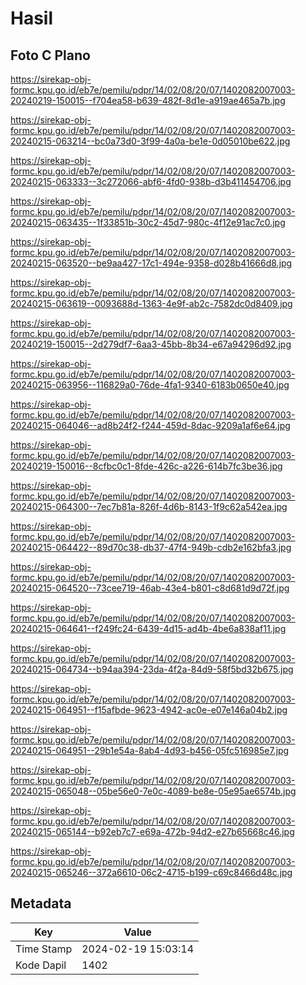 # Hasil

## Foto C Plano

https://sirekap-obj-formc.kpu.go.id/eb7e/pemilu/pdpr/14/02/08/20/07/1402082007003-20240219-150015--f704ea58-b639-482f-8d1e-a919ae465a7b.jpg

https://sirekap-obj-formc.kpu.go.id/eb7e/pemilu/pdpr/14/02/08/20/07/1402082007003-20240215-063214--bc0a73d0-3f99-4a0a-be1e-0d05010be622.jpg

https://sirekap-obj-formc.kpu.go.id/eb7e/pemilu/pdpr/14/02/08/20/07/1402082007003-20240215-063333--3c272066-abf6-4fd0-938b-d3b411454706.jpg

https://sirekap-obj-formc.kpu.go.id/eb7e/pemilu/pdpr/14/02/08/20/07/1402082007003-20240215-063435--1f33851b-30c2-45d7-980c-4f12e91ac7c0.jpg

https://sirekap-obj-formc.kpu.go.id/eb7e/pemilu/pdpr/14/02/08/20/07/1402082007003-20240215-063520--be9aa427-17c1-494e-9358-d028b41666d8.jpg

https://sirekap-obj-formc.kpu.go.id/eb7e/pemilu/pdpr/14/02/08/20/07/1402082007003-20240215-063619--0093688d-1363-4e9f-ab2c-7582dc0d8409.jpg

https://sirekap-obj-formc.kpu.go.id/eb7e/pemilu/pdpr/14/02/08/20/07/1402082007003-20240219-150015--2d279df7-6aa3-45bb-8b34-e67a94296d92.jpg

https://sirekap-obj-formc.kpu.go.id/eb7e/pemilu/pdpr/14/02/08/20/07/1402082007003-20240215-063956--116829a0-76de-4fa1-9340-6183b0650e40.jpg

https://sirekap-obj-formc.kpu.go.id/eb7e/pemilu/pdpr/14/02/08/20/07/1402082007003-20240215-064046--ad8b24f2-f244-459d-8dac-9209a1af6e64.jpg

https://sirekap-obj-formc.kpu.go.id/eb7e/pemilu/pdpr/14/02/08/20/07/1402082007003-20240219-150016--8cfbc0c1-8fde-426c-a226-614b7fc3be36.jpg

https://sirekap-obj-formc.kpu.go.id/eb7e/pemilu/pdpr/14/02/08/20/07/1402082007003-20240215-064300--7ec7b81a-826f-4d6b-8143-1f9c62a542ea.jpg

https://sirekap-obj-formc.kpu.go.id/eb7e/pemilu/pdpr/14/02/08/20/07/1402082007003-20240215-064422--89d70c38-db37-47f4-949b-cdb2e162bfa3.jpg

https://sirekap-obj-formc.kpu.go.id/eb7e/pemilu/pdpr/14/02/08/20/07/1402082007003-20240215-064520--73cee719-46ab-43e4-b801-c8d681d9d72f.jpg

https://sirekap-obj-formc.kpu.go.id/eb7e/pemilu/pdpr/14/02/08/20/07/1402082007003-20240215-064641--f249fc24-6439-4d15-ad4b-4be6a838af11.jpg

https://sirekap-obj-formc.kpu.go.id/eb7e/pemilu/pdpr/14/02/08/20/07/1402082007003-20240215-064734--b94aa394-23da-4f2a-84d9-58f5bd32b675.jpg

https://sirekap-obj-formc.kpu.go.id/eb7e/pemilu/pdpr/14/02/08/20/07/1402082007003-20240215-064951--f15afbde-9623-4942-ac0e-e07e146a04b2.jpg

https://sirekap-obj-formc.kpu.go.id/eb7e/pemilu/pdpr/14/02/08/20/07/1402082007003-20240215-064951--29b1e54a-8ab4-4d93-b456-05fc516985e7.jpg

https://sirekap-obj-formc.kpu.go.id/eb7e/pemilu/pdpr/14/02/08/20/07/1402082007003-20240215-065048--05be56e0-7e0c-4089-be8e-05e95ae6574b.jpg

https://sirekap-obj-formc.kpu.go.id/eb7e/pemilu/pdpr/14/02/08/20/07/1402082007003-20240215-065144--b92eb7c7-e69a-472b-94d2-e27b65668c46.jpg

https://sirekap-obj-formc.kpu.go.id/eb7e/pemilu/pdpr/14/02/08/20/07/1402082007003-20240215-065246--372a6610-06c2-4715-b199-c69c8466d48c.jpg


## Metadata

| Key        | Value               |
| ---------- | ------------------- |
| Time Stamp | 2024-02-19 15:03:14 |
| Kode Dapil | 1402                |



